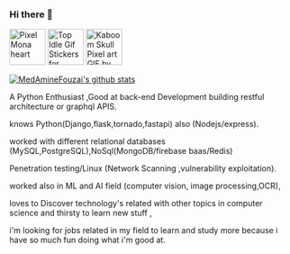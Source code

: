 ### Hi there 👋

<!--
**MedAmineFouzai/MedAmineFouzai** is a ✨ _special_ ✨ repository because its `README.md` (this file) appears on your GitHub profile.

Here are some ideas to get you started:

- 🔭 I’m currently working on ...
- 🌱 I’m currently learning ...
- 👯 I’m looking to collaborate on ...
- 🤔 I’m looking for help with ...
- 💬 Ask me about ...
- 📫 How to reach me: ...
- 😄 Pronouns: ...
- ⚡ Fun fact: ...
-->
<p float="left">
 <img src="https://github.githubassets.com/images/modules/site/sponsors/pixel-mona-heart.gif" alt="Pixel Mona heart" width="64" height="64">
  <img alt="Top Idle Gif Stickers for Android &amp; iOS | Gfycat" class="n3VNCb" src="https://thumbs.gfycat.com/DeadAshamedCaimanlizard-max-1mb.gif" data-noaft="1" jsname="HiaYvf" jsaction="load:XAeZkd,gvK6lb;" width="64" height="64"> 
 <img alt="Kaboom Skull Pixel art GIF by MirandaEll on DeviantArt" class="n3VNCb" src="https://images-wixmp-ed30a86b8c4ca887773594c2.wixmp.com/f/43a14ae7-38bd-4670-a62a-c0b84942569f/d9kg1mt-256f5a20-ed9d-4d81-8932-1c32150532bf.gif?token=eyJ0eXAiOiJKV1QiLCJhbGciOiJIUzI1NiJ9.eyJzdWIiOiJ1cm46YXBwOiIsImlzcyI6InVybjphcHA6Iiwib2JqIjpbW3sicGF0aCI6IlwvZlwvNDNhMTRhZTctMzhiZC00NjcwLWE2MmEtYzBiODQ5NDI1NjlmXC9kOWtnMW10LTI1NmY1YTIwLWVkOWQtNGQ4MS04OTMyLTFjMzIxNTA1MzJiZi5naWYifV1dLCJhdWQiOlsidXJuOnNlcnZpY2U6ZmlsZS5kb3dubG9hZCJdfQ.gvwN9xVOH39mRdWy_LX6g5h8Xb3MZztA_e_RhGSIPcc" data-noaft="1" jsname="HiaYvf" jsaction="load:XAeZkd,gvK6lb;" width="64" height="64">

</p>

[![MedAmineFouzai's github stats](https://github-readme-stats.vercel.app/api?username=MedAmineFouzai&show_icons=true)](https://github.com/long2ice/long2ice)


A Python Enthusiast ,Good at back-end Development building restful architecture or graphql APIS.

knows Python(Django,flask,tornado,fastapi) also (Nodejs/express).

worked with different relational databases (MySQL,PostgreSQL),NoSql(MongoDB/firebase baas/Redis)

Penetration testing/Linux (Network Scanning ,vulnerability exploitation). 

worked also in ML and AI field (computer vision, image processing,OCR),

loves to Discover technology's related with other topics in computer science and thirsty to learn new stuff ,

i'm looking for jobs related in my field to learn and study more because i have so much fun doing what i'm good at.


